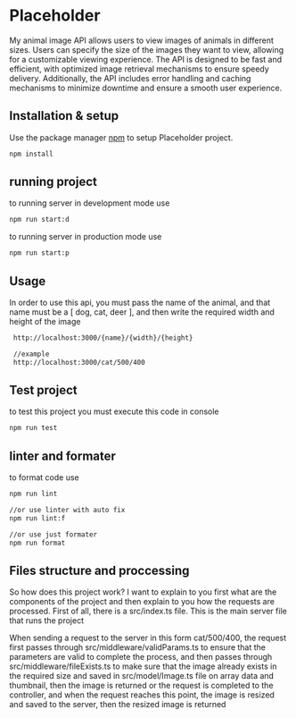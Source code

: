 # Placeholder

My animal image API allows users to view images of animals in different sizes. Users can specify the size of the images they want to view, allowing for a customizable viewing experience. The API is designed to be fast and efficient, with optimized image retrieval mechanisms to ensure speedy delivery. Additionally, the API includes error handling and caching mechanisms to minimize downtime and ensure a smooth user experience.

## Installation & setup

Use the package manager [npm](https://www.npmjs.com/) to setup Placeholder project.

```bash
npm install 
```
## running project
to running server in development mode use 

```bash
npm run start:d 
```

to running server in production mode use 

```bash
npm run start:p
```
## Usage

In order to use this api, you must pass the name of the animal, and that name must be a [ dog, cat, deer ], and then write the required width and height of the image
```bash
 http://localhost:3000/{name}/{width}/{height} 

 //example
 http://localhost:3000/cat/500/400
```

## Test project 

to test this project you must execute this code in console

```bash
npm run test
```

## linter  and formater

to format code use

```bash
npm run lint

//or use linter with auto fix
npm run lint:f

//or use just formater 
npm run format
```

## Files structure and proccessing

So how does this project work? I want to explain to you first what are the components of the project and then explain to you how the requests are processed.
First of all, there is a src/index.ts file. This is the main server file that runs the project

When sending a request to the server in this form cat/500/400, the request first passes through src/middleware/validParams.ts to ensure that the parameters are valid to complete the process, and then passes through src/middleware/fileExists.ts to make sure that the image already exists in the required size and saved in src/model/Image.ts file on array data and thumbnail, then the image is returned or the request is completed to the controller, and when the request reaches this point, the image is resized and saved to the server, then the resized image is returned
